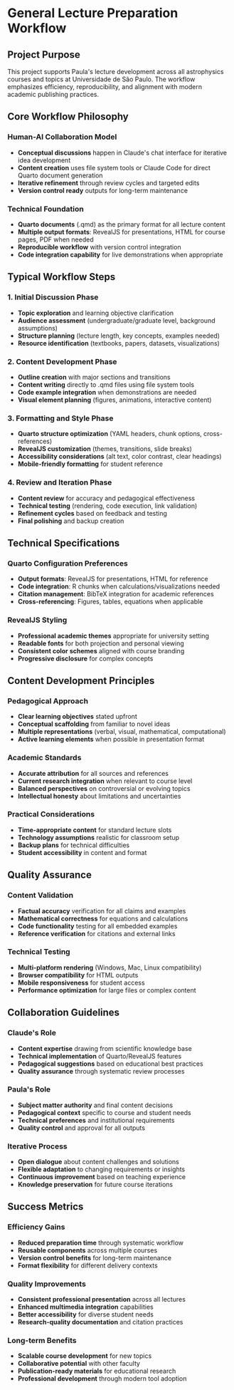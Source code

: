 # General Lecture Preparation Workflow

## Project Purpose

This project supports Paula's lecture development across all astrophysics courses and topics at Universidade de São Paulo. The workflow emphasizes efficiency, reproducibility, and alignment with modern academic publishing practices.

## Core Workflow Philosophy

### Human-AI Collaboration Model
- **Conceptual discussions** happen in Claude's chat interface for iterative idea development
- **Content creation** uses file system tools or Claude Code for direct Quarto document generation
- **Iterative refinement** through review cycles and targeted edits
- **Version control ready** outputs for long-term maintenance

### Technical Foundation
- **Quarto documents** (.qmd) as the primary format for all lecture content
- **Multiple output formats**: RevealJS for presentations, HTML for course pages, PDF when needed
- **Reproducible workflow** with version control integration
- **Code integration capability** for live demonstrations when appropriate

## Typical Workflow Steps

### 1. Initial Discussion Phase
- **Topic exploration** and learning objective clarification
- **Audience assessment** (undergraduate/graduate level, background assumptions)
- **Structure planning** (lecture length, key concepts, examples needed)
- **Resource identification** (textbooks, papers, datasets, visualizations)

### 2. Content Development Phase
- **Outline creation** with major sections and transitions
- **Content writing** directly to .qmd files using file system tools
- **Code example integration** when demonstrations are needed
- **Visual element planning** (figures, animations, interactive content)

### 3. Formatting and Style Phase
- **Quarto structure optimization** (YAML headers, chunk options, cross-references)
- **RevealJS customization** (themes, transitions, slide breaks)
- **Accessibility considerations** (alt text, color contrast, clear headings)
- **Mobile-friendly formatting** for student reference

### 4. Review and Iteration Phase
- **Content review** for accuracy and pedagogical effectiveness
- **Technical testing** (rendering, code execution, link validation)
- **Refinement cycles** based on feedback and testing
- **Final polishing** and backup creation

## Technical Specifications

### Quarto Configuration Preferences
- **Output formats**: RevealJS for presentations, HTML for reference
- **Code integration**: R chunks when calculations/visualizations needed
- **Citation management**: BibTeX integration for academic references
- **Cross-referencing**: Figures, tables, equations when applicable

### RevealJS Styling
- **Professional academic themes** appropriate for university setting
- **Readable fonts** for both projection and personal viewing
- **Consistent color schemes** aligned with course branding
- **Progressive disclosure** for complex concepts

## Content Development Principles

### Pedagogical Approach
- **Clear learning objectives** stated upfront
- **Conceptual scaffolding** from familiar to novel ideas
- **Multiple representations** (verbal, visual, mathematical, computational)
- **Active learning elements** when possible in presentation format

### Academic Standards
- **Accurate attribution** for all sources and references
- **Current research integration** when relevant to course level
- **Balanced perspectives** on controversial or evolving topics
- **Intellectual honesty** about limitations and uncertainties

### Practical Considerations
- **Time-appropriate content** for standard lecture slots
- **Technology assumptions** realistic for classroom setup
- **Backup plans** for technical difficulties
- **Student accessibility** in content and format

## Quality Assurance

### Content Validation
- **Factual accuracy** verification for all claims and examples
- **Mathematical correctness** for equations and calculations
- **Code functionality** testing for all embedded examples
- **Reference verification** for citations and external links

### Technical Testing
- **Multi-platform rendering** (Windows, Mac, Linux compatibility)
- **Browser compatibility** for HTML outputs
- **Mobile responsiveness** for student access
- **Performance optimization** for large files or complex content

## Collaboration Guidelines

### Claude's Role
- **Content expertise** drawing from scientific knowledge base
- **Technical implementation** of Quarto/RevealJS features
- **Pedagogical suggestions** based on educational best practices
- **Quality assurance** through systematic review processes

### Paula's Role
- **Subject matter authority** and final content decisions
- **Pedagogical context** specific to course and student needs
- **Technical preferences** and institutional requirements
- **Quality control** and approval for all outputs

### Iterative Process
- **Open dialogue** about content challenges and solutions
- **Flexible adaptation** to changing requirements or insights
- **Continuous improvement** based on teaching experience
- **Knowledge preservation** for future course iterations

## Success Metrics

### Efficiency Gains
- **Reduced preparation time** through systematic workflow
- **Reusable components** across multiple courses
- **Version control benefits** for long-term maintenance
- **Format flexibility** for different delivery contexts

### Quality Improvements
- **Consistent professional presentation** across all lectures
- **Enhanced multimedia integration** capabilities
- **Better accessibility** for diverse student needs
- **Research-quality documentation** and citation practices

### Long-term Benefits
- **Scalable course development** for new topics
- **Collaborative potential** with other faculty
- **Publication-ready materials** for educational research
- **Professional development** through modern tool adoption
